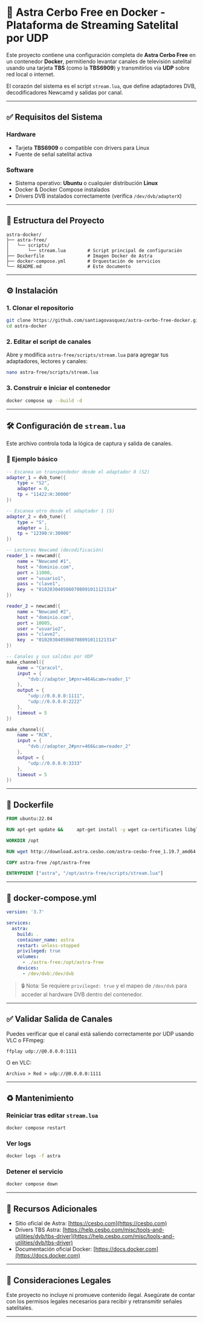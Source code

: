 # 📡 Astra Cerbo Free en Docker - Plataforma de Streaming Satelital por UDP

Este proyecto contiene una configuración completa de **Astra Cerbo Free** en un contenedor **Docker**, permitiendo levantar canales de televisión satelital usando una tarjeta **TBS** (como la **TBS6909**) y transmitirlos vía **UDP** sobre red local o internet.

El corazón del sistema es el script `stream.lua`, que define adaptadores DVB, decodificadores Newcamd y salidas por canal.

---

## ✅ Requisitos del Sistema

### Hardware
- Tarjeta **TBS6909** o compatible con drivers para Linux
- Fuente de señal satelital activa

### Software
- Sistema operativo: **Ubuntu** o cualquier distribución **Linux**
- Docker & Docker Compose instalados
- Drivers DVB instalados correctamente (verifica `/dev/dvb/adapterX`)

---

## 📁 Estructura del Proyecto

```
astra-docker/
├── astra-free/
│   └── scripts/
│       └── stream.lua        # Script principal de configuración
├── Dockerfile                # Imagen Docker de Astra
├── docker-compose.yml        # Orquestación de servicios
└── README.md                 # Este documento
```

---

## ⚙️ Instalación

### 1. Clonar el repositorio

```bash
git clone https://github.com/santiagovasquez/astra-cerbo-free-docker.git
cd astra-docker
```

### 2. Editar el script de canales

Abre y modifica `astra-free/scripts/stream.lua` para agregar tus adaptadores, lectores y canales:

```bash
nano astra-free/scripts/stream.lua
```

### 3. Construir e iniciar el contenedor

```bash
docker compose up --build -d
```

---

## 🛠️ Configuración de `stream.lua`

Este archivo controla toda la lógica de captura y salida de canales.

### 🔧 Ejemplo básico

```lua
-- Escanea un transpondedor desde el adaptador 0 (S2)
adapter_1 = dvb_tune({
    type = "S2",
    adapter = 0,
    tp = "11422:H:30000"
})

-- Escanea otro desde el adaptador 1 (S)
adapter_2 = dvb_tune({
    type = "S",
    adapter = 1,
    tp = "12390:V:30000"
})

-- Lectores Newcamd (decodificación)
reader_1 = newcamd({
    name = "Newcamd #1",
    host = "dominio.com",
    port = 11000,
    user = "usuario1",
    pass = "clave1",
    key  = "0102030405060708091011121314"
})

reader_2 = newcamd({
    name = "Newcamd #2",
    host = "dominio.com",
    port = 10005,
    user = "usuario2",
    pass = "clave2",
    key  = "0102030405060708091011121314"
})

-- Canales y sus salidas por UDP
make_channel({
    name = "Caracol",
    input = {
        "dvb://adapter_1#pnr=464&cam=reader_1"
    },
    output = {
        "udp://0.0.0.0:1111",
        "udp://0.0.0.0:2222"
    },
    timeout = 5
})

make_channel({
    name = "RCN",
    input = {
        "dvb://adapter_2#pnr=466&cam=reader_2"
    },
    output = {
        "udp://0.0.0.0:3333"
    },
    timeout = 5
})
```

---

## 🐳 Dockerfile

```Dockerfile
FROM ubuntu:22.04

RUN apt-get update &&     apt-get install -y wget ca-certificates libglib2.0-0 libssl-dev libz-dev &&     rm -rf /var/lib/apt/lists/*

WORKDIR /opt

RUN wget http://download.astra.cesbo.com/astra-cesbo-free_1.19.7_amd64.deb &&     dpkg -i astra-cesbo-free_1.19.7_amd64.deb

COPY astra-free /opt/astra-free

ENTRYPOINT ["astra", "/opt/astra-free/scripts/stream.lua"]
```

---

## 🧬 docker-compose.yml

```yaml
version: '3.7'

services:
  astra:
    build: .
    container_name: astra
    restart: unless-stopped
    privileged: true
    volumes:
      - ./astra-free:/opt/astra-free
    devices:
      - /dev/dvb:/dev/dvb
```

> 🔒 Nota: Se requiere `privileged: true` y el mapeo de `/dev/dvb` para acceder al hardware DVB dentro del contenedor.

---

## ✅ Validar Salida de Canales

Puedes verificar que el canal está saliendo correctamente por UDP usando VLC o FFmpeg:

```bash
ffplay udp://@0.0.0.0:1111
```

O en VLC:

```
Archivo > Red > udp://@0.0.0.0:1111
```

---

## ♻️ Mantenimiento

### Reiniciar tras editar `stream.lua`

```bash
docker compose restart
```

### Ver logs

```bash
docker logs -f astra
```

### Detener el servicio

```bash
docker compose down
```

---

## 🧠 Recursos Adicionales

- Sitio oficial de Astra: [https://cesbo.com](https://cesbo.com)
- Drivers TBS Astra: [https://help.cesbo.com/misc/tools-and-utilities/dvb/tbs-driver](https://help.cesbo.com/misc/tools-and-utilities/dvb/tbs-driver)
- Documentación oficial Docker: [https://docs.docker.com](https://docs.docker.com)

---

## 🛑 Consideraciones Legales

Este proyecto no incluye ni promueve contenido ilegal. Asegúrate de contar con los permisos legales necesarios para recibir y retransmitir señales satelitales.

---